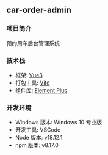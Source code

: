 ## car-order-admin

### 项目简介

预约用车后台管理系统

### 技术栈

- 框架: [Vue3](https://cn.vuejs.org/)
- 打包工具: [Vite](https://cn.vitejs.dev/)
- 组件库: [Element Plus](https://element-plus.org/zh-CN/)

### 开发环境

- Windows 版本: Windows 10 专业版
- 开发工具: VSCode
- Node 版本: v18.12.1
- npm 版本: v8.17.0

